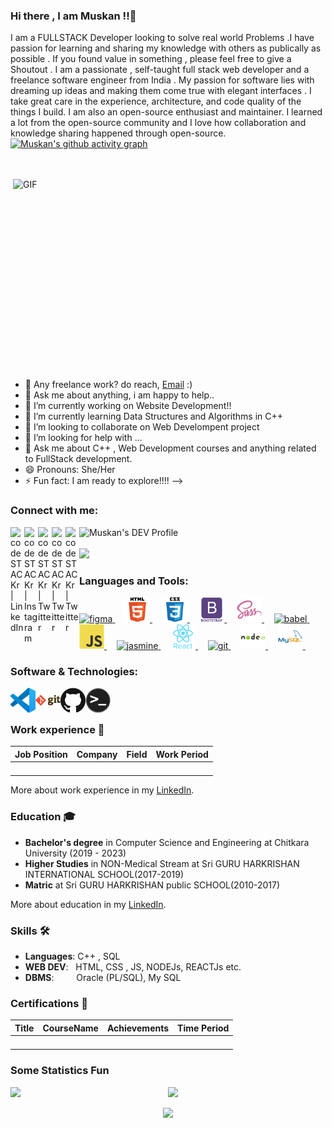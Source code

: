 ### Hi there , I am Muskan !!👋
I am a FULLSTACK Developer looking to solve real world Problems .I have  passion for learning and sharing my knowledge with others as publically as possible . If you found value in something , please feel free to give a Shoutout . I am a passionate , self-taught full stack web developer and a freelance software engineer from India . My passion for software lies with dreaming up ideas and making them come true with elegant interfaces . I take great care in the experience, architecture, and code quality of the things I build.
I am also an open-source enthusiast and maintainer. I learned a lot from the open-source community and I love how collaboration and knowledge sharing happened through open-source.
[![Muskan's github activity graph](https://activity-graph.herokuapp.com/graph?username=MuskanKhosla&theme=xcode)](https://git.io/MuskanKhosla)

<br>
<br>

  <img align="right" alt="GIF" src="https://cdn.ucberkeleybootcamp.com/wp-content/uploads/sites/106/2020/07/CDG_blog_post_image_08.jpg" width="500" height="320" />
  
- 💼 Any freelance work? do reach, [Email](mailto:khosla.muskan01@gmail.com) :)
- 💬 Ask me about anything, i am happy to help..
- 🔭 I’m currently working on Website Development!!
- 🌱 I’m currently learning Data Structures and Algorithms in C++
- 👯 I’m looking to collaborate on Web Develompent project
- 🤔 I’m looking for help with ...
- 💬 Ask me about C++ , Web Development courses and anything related to FullStack development.
- 😄 Pronouns: She/Her
- ⚡ Fun fact: I am ready to explore!!!!
-->


### Connect with me:

[<img align="left" alt="codeSTACKr | LinkedIn" width="22px" src="https://cdn.jsdelivr.net/npm/simple-icons@v3/icons/linkedin.svg" />][linkedin]
[<img align="left" alt="codeSTACKr | Instagram" width="22px" src="https://cdn.jsdelivr.net/npm/simple-icons@v3/icons/instagram.svg" />][instagram]
[<img align="left" alt="codeSTACKr | Twitter" width="22px" src="https://cdn.jsdelivr.net/npm/simple-icons@v3/icons/twitter.svg" />][twitter]
[<img align="left" alt="codeSTACKr | Twitter" width="22px" src="https://cdn.jsdelivr.net/npm/simple-icons@v3/icons/facebook.svg" />][facebook]
[<img align="left" alt="codeSTACKr | Twitter" width="22px" src="https://cdn.jsdelivr.net/npm/simple-icons@v3/icons/leetcode.svg" />][leetcode]

 <img src="https://d2fltix0v2e0sb.cloudfront.net/dev-badge.svg" alt="Muskan's DEV Profile" height="23" width="26"> </a>
<br /><br/>
![](https://komarev.com/ghpvc/?username=MuskanKhosla&color=blueviolet)

### Languages and Tools:
<p align="left"> 
 <a href="https://www.figma.com/" target="_blank"> <img src="https://www.vectorlogo.zone/logos/figma/figma-icon.svg" alt="figma" width="40" height="40"/> </a> &nbsp &nbsp
 <a href="https://www.w3.org/html/" target="_blank"> <img src="https://raw.githubusercontent.com/devicons/devicon/master/icons/html5/html5-original-wordmark.svg" alt="html5" width="40" height="40"/> </a> &nbsp &nbsp
 <a href="https://www.w3schools.com/css/" target="_blank"> <img src="https://raw.githubusercontent.com/devicons/devicon/master/icons/css3/css3-original-wordmark.svg" alt="css3" width="40" height="40"/> </a>  &nbsp &nbsp
 <a href="https://getbootstrap.com" target="_blank"> <img src="https://raw.githubusercontent.com/devicons/devicon/master/icons/bootstrap/bootstrap-plain-wordmark.svg" alt="bootstrap" width="40" height="40"/> </a> &nbsp &nbsp
 <a href="https://sass-lang.com" target="_blank"> <img src="https://raw.githubusercontent.com/devicons/devicon/master/icons/sass/sass-original.svg" alt="sass" width="40" height="40"/> </a> &nbsp &nbsp
 <a href="https://babeljs.io/" target="_blank"> <img src="https://www.vectorlogo.zone/logos/babeljs/babeljs-icon.svg" alt="babel" width="40" height="40"/> </a> &nbsp &nbsp
 <a href="https://developer.mozilla.org/en-US/docs/Web/JavaScript" target="_blank"> <img src="https://raw.githubusercontent.com/devicons/devicon/master/icons/javascript/javascript-original.svg" alt="javascript" width="40" height="40"/> </a>   &nbsp &nbsp
 <a href="https://jasmine.github.io/" target="_blank"> <img src="https://www.vectorlogo.zone/logos/jasmine/jasmine-icon.svg" alt="jasmine" width="40" height="40"/> </a>&nbsp &nbsp
 <a href="https://reactjs.org/" target="_blank"> <img src="https://raw.githubusercontent.com/devicons/devicon/master/icons/react/react-original-wordmark.svg" alt="react" width="40" height="40"/> </a>&nbsp &nbsp <a href="https://redux.js.org" target="_blank">
  <a href="https://git-scm.com/" target="_blank"> <img src="https://www.vectorlogo.zone/logos/git-scm/git-scm-icon.svg" alt="git" width="40" height="40"/> </a>  &nbsp &nbsp
   <a href="https://nodejs.org" target="_blank"> <img src="https://raw.githubusercontent.com/devicons/devicon/master/icons/nodejs/nodejs-original-wordmark.svg" alt="nodejs" width="40" height="40"/> </a>&nbsp &nbsp
  <a href="https://www.mysql.com/" target="_blank"> <img src="https://raw.githubusercontent.com/devicons/devicon/master/icons/mysql/mysql-original-wordmark.svg" alt="mysql" width="40" height="40"/> </a> &nbsp &nbsp
</p> 

### Software & Technologies:
<img align="left" alt="Visual Studio Code" width="40px" src="https://raw.githubusercontent.com/github/explore/80688e429a7d4ef2fca1e82350fe8e3517d3494d/topics/visual-studio-code/visual-studio-code.png" />
<img align="left" alt="Git" width="40px" src="https://raw.githubusercontent.com/github/explore/80688e429a7d4ef2fca1e82350fe8e3517d3494d/topics/git/git.png" /> 
<img align="left" alt="GitHub" width="40px" src="https://raw.githubusercontent.com/github/explore/78df643247d429f6cc873026c0622819ad797942/topics/github/github.png" /> 
<img align="left" alt="Terminal" width="40px" src="https://raw.githubusercontent.com/github/explore/80688e429a7d4ef2fca1e82350fe8e3517d3494d/topics/terminal/terminal.png" />
  <br>



<!-- 
[![Top Langs](https://github-readme-stats.vercel.app/api/top-langs/?username=MuskanKhosla&layout=compact&theme=jolly)](https://github.com/MuskanKhosla/github-readme-stats) 
-->

[instagram]:https://www.instagram.com/_muskan_khosla__/
[linkedin]: https://www.linkedin.com/in/muskan-khosla-792793205/
[twitter]: https://twitter.com/muskankhosla4/
[facebook]: https://www.facebook.com/Muskankhosla/
[leetcode]: https://leetcode.com/muskan08/

  <br>

### Work experience 👔
| Job Position          | Company        | Field                           | Work Period                |
| --------------------- | -------------- | ------------------------------- | -------------------------- |
|                       |                |                                 |                            |
|                       |                |                                 |                            |
|                       |                |                                 |                            |
|                       |                |                                 |                            |





More about work experience in my [LinkedIn](https://www.linkedin.com.in/muskan-khosla-792793205/).<br>

### Education 🎓
- **Bachelor's degree** in Computer Science and Engineering at Chitkara University (2019 - 2023)<br>
- **Higher Studies**    in NON-Medical Stream at Sri GURU HARKRISHAN INTERNATIONAL SCHOOL(2017-2019)<br>
-    **Matric**          at Sri GURU HARKRISHAN public SCHOOL(2010-2017)<br>

More about education in my [LinkedIn](https://www.linkedin.com/in/muskan-khosla-792793205/).

### Skills 🛠️
- **Languages**:        C++ , SQL
- **WEB DEV**: &nbsp;  HTML, CSS , JS, NODEJs, REACTJs etc.
- **DBMS**:  &emsp;     Oracle (PL/SQL), My SQL 

### Certifications 📜
|Title                  | CourseName     | Achievements                    | Time Period                |
| --------------------- | -------------- | ------------------------------- | -------------------------- |
|                       |                |                                 |                            |
|                       |                |                                 |                            |
|                       |                |                                 |                            |
|                       |                |                                 |                            |




### Some Statistics Fun 
<div align="center">
<img src='https://github-readme-stats.vercel.app/api?username=MuskanKhosla&show_icons=true&theme=tokyonight&count_private=true&line_height=40'  align="left" />
 <img src='https://github-readme-stats.vercel.app/api/top-langs/?username=MuskanKhosla&theme=tokyonight&hide_langs_below=4' />


![](https://github-readme-streak-stats.herokuapp.com/?user=MuskanKhosla&theme=dark)

</div>

